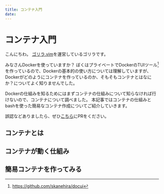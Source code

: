 ```yaml
---
title: コンテナ入門
date:
---
```

# コンテナ入門

こんにちわ。
[ゴリラ.vim](https://gorillavim.connpass.com/)を運営しているゴリラです。

みなさんDockerを使っていますか？
ぼくはプライベートでDockerのTUIツール[^1]を作っているので、Dockerの基本的の使い方については理解していますが、
Dockerがどのようにコンテナを作っているのか、そもそもコンテナとはなにか？についてよく知りませんでした。

Dockerの仕組みを知るためにはまずコンテナの仕組みについて知らなければ行けないので、コンテナについて調べました。
本記事ではコンテナの仕組みとbashを使った簡易なコンテナ作成についてご紹介していきます。

誤認などありましたら、ぜひ[こちら](https://github.com/skanehira/gorilla)にPRをください。

[^1]: https://github.com/skanehira/docui

## コンテナとは

## コンテナが動く仕組み

## 簡易コンテナを作ってみる

